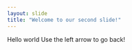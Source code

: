 ```yaml
---
layout: slide
title: "Welcome to our second slide!"
---
```

Hello world
Use the left arrow to go back!